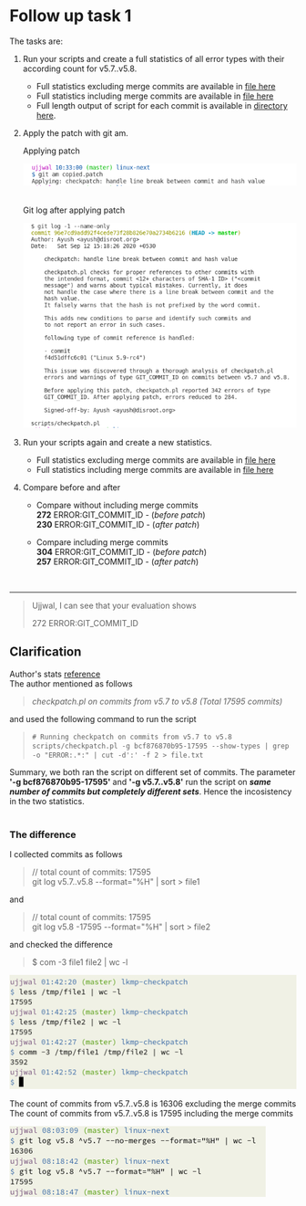 # Follow up task 1

The tasks are:

1. Run your scripts and create a full statistics of all error types with
their according count for v5.7..v5.8.

    * Full statistics excluding merge commits are available in [file here](workingdir/stats)
    * Full statistics including merge commits are available in [file here](workingdir/stats_with_merge_commits)
    * Full length output of script for each commit is available in [directory here](workingdir/reports/).

2. Apply the patch with git am.

    Applying patch <br>

    ![apply patch](screenshots/applypatch.png) <br><br>

    Git log after applying patch <br>

    ![log after patch](screenshots/patchlog.png)


3. Run your scripts again and create a new statistics.

    * Full statistics excluding merge commits are available in [file here](workingdir_patched/stats)
    * Full statistics including merge commits are available in [file here](workingdir_patched/stats_with_merge_commits)

4. Compare before and after

    * Compare without including merge commits <br>
    **272** ERROR:GIT_COMMIT_ID - (*before patch*)<br> 
    **230** ERROR:GIT_COMMIT_ID - (*after patch*)

    * Compare including merge commits <br>
    **304** ERROR:GIT_COMMIT_ID - (*before patch*) <br>
    **257** ERROR:GIT_COMMIT_ID - (*after patch*)

<br>

---

> Ujjwal, I can see that your evaluation shows
> 
> 272 ERROR:GIT_COMMIT_ID


## Clarification
Author's stats [reference](https://github.com/eldraco19/evalute_improve_checkpatch_pl/blob/master/STATS.md)<br>
The author mentioned as follows
> *checkpatch.pl on commits from v5.7 to v5.8 (Total 17595 commits)*

and used the following command to run the script
> ```
> # Running checkpatch on commits from v5.7 to v5.8
> scripts/checkpatch.pl -g bcf876870b95-17595 --show-types | grep -o "ERROR:.*:" | cut -d':' -f 2 > file.txt
> ```

Summary, we both ran the script on different set of commits. The parameter **'-g bcf876870b95-17595'** and **'-g v5.7..v5.8'** run the script on ***same number of commits but completely different sets***. Hence the incosistency in the two statistics.
<br><br>

### The difference
I collected commits as follows

> // total count of commits: 17595 <br>
> git log v5.7..v5.8 --format="%H" | sort > file1

and 
> // total count of commits: 17595 <br>
> git log v5.8 -17595 --format="%H" | sort > file2

and checked the difference

> $ com -3 file1 file2 | wc -l

![difference in commits](screenshots/commitsdiff.png)

The count of commits from v5.7..v5.8 is 16306 excluding the merge commits <br>
The count of commits from v5.7..v5.8 is 17595 including the merge commits

![image](screenshots/countofcommits.png)
